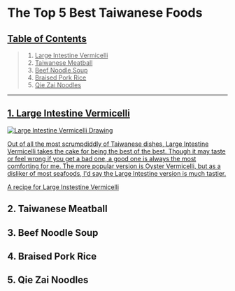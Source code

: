 # The Top 5 Best Taiwanese Foods

<div class="trigger"><a class="page-link" href="/tttt/"></div>

## Table of Contents

>  1. Large Intestine Vermicelli
>  2. Taiwanese Meatball
>  3. Beef Noodle Soup
>  4. Braised Pork Rice
>  5. Qie Zai Noodles

***


 ##  1. Large Intestine Vermicelli
  
  ![Large Intestine Vermicelli Drawing]()
  
  Out of all the most scrumpdiddly of Taiwanese dishes, Large Intestine Vermicelli takes the cake for being the best of the best. Though it may taste or feel wrong if you get a bad one, a good one is always the most comforting for me. The more popular version is Oyster Vermicelli, but as a disliker of most seafoods, I'd say the Large Intestine version is much tastier.
  
  [A recipe for Large Instestine Vermicelli](http://www.eatinginabox.com/2015/03/da-chang-mian-xian-streetfood-challenge.html)

  ##  2. Taiwanese Meatball


  ##  3. Beef Noodle Soup


  ##  4. Braised Pork Rice


  ##  5. Qie Zai Noodles
